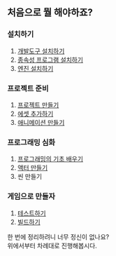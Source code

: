 ## 처음으로 뭘 해야하죠?

### 설치하기

1. [개발도구 설치하기](./install-ide)
1. [종속성 프로그램 설치하기](./install-dependencies)
1. [엔진 설치하기](/download)

### 프로젝트 준비

1. [프로젝트 만들기](./make-new-project)
1. [에셋 추가하기](./add-assets)
1. [애니메이션 만들기](./add-animations)

### 프로그래밍 심화
1. [프로그래밍의 기초 배우기](./lets-learn-programming)
1. [액터 만들기](./add-actors)
1. 씬 만들기

### 게임으로 만들자
1. [테스트하기](./how-to-test)
1. [빌드하기](./how-to-build)

한 번에 정리하려니 너무 정신이 없나요?  
위에서부터 차례대로 진행해봅시다.